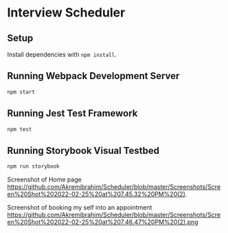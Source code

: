 # Interview Scheduler

## Setup

Install dependencies with `npm install`.

## Running Webpack Development Server

```sh
npm start
```

## Running Jest Test Framework

```sh
npm test
```

## Running Storybook Visual Testbed

```sh
npm run storybook
```
Screenshot of Home page https://github.com/Akremibrahim/Scheduler/blob/master/Screenshots/Screen%20Shot%202022-02-25%20at%207.45.32%20PM%20(2).

Screenshot of booking my self into an appointment https://github.com/Akremibrahim/Scheduler/blob/master/Screenshots/Screen%20Shot%202022-02-25%20at%207.46.47%20PM%20(2).png

